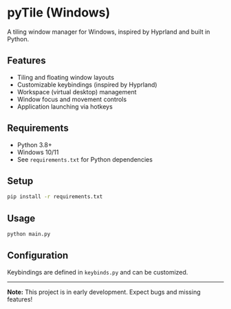 # pyTile (Windows)

A tiling window manager for Windows, inspired by Hyprland and built in Python.

## Features
- Tiling and floating window layouts
- Customizable keybindings (inspired by Hyprland)
- Workspace (virtual desktop) management
- Window focus and movement controls
- Application launching via hotkeys

## Requirements
- Python 3.8+
- Windows 10/11
- See `requirements.txt` for Python dependencies

## Setup
```sh
pip install -r requirements.txt
```

## Usage
```sh
python main.py
```

## Configuration
Keybindings are defined in `keybinds.py` and can be customized.

---
**Note:** This project is in early development. Expect bugs and missing features! 